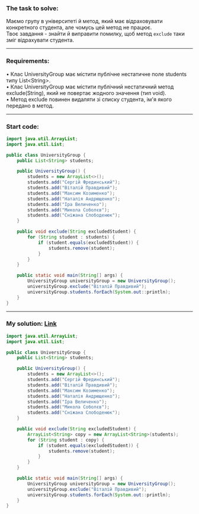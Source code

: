 ### **The task to solve:**  

Маємо групу в університеті й метод, який має відраховувати конкретного студента, але чомусь цей метод не працює.  
Твоє завдання - знайти й виправити помилку, щоб метод `exclude` таки зміг відрахувати студента.

---

### **Requirements:**  

• Клас UniversityGroup має містити публічне нестатичне поле students типу List\<String\>.  
• Клас UniversityGroup має містити публічний нестатичний метод exclude(String), який не повертає жодного значення (тип void).  
• Метод exclude повинен видаляти зі списку студента, ім'я якого передано в метод.

---

### **Start code:**  

```java
import java.util.ArrayList;
import java.util.List;

public class UniversityGroup {
    public List<String> students;

    public UniversityGroup() {
        students = new ArrayList<>();
        students.add("Сергій Фрединський");
        students.add("Віталій Правдивий");
        students.add("Максим Козименко");
        students.add("Наталія Андрющенко");
        students.add("Іра Величенко");
        students.add("Микола Соболєв");
        students.add("Сніжана Слободенюк");
    }

    public void exclude(String excludedStudent) {
        for (String student : students) {
            if (student.equals(excludedStudent)) {
                students.remove(student);
            }
        }
    }

    public static void main(String[] args) {
        UniversityGroup universityGroup = new UniversityGroup();
        universityGroup.exclude("Віталій Правдивий");
        universityGroup.students.forEach(System.out::println);
    }
}
```

---

### **My solution: [Link](./src/UniversityGroup.java)**  

```java
import java.util.ArrayList;
import java.util.List;

public class UniversityGroup {
    public List<String> students;

    public UniversityGroup() {
        students = new ArrayList<>();
        students.add("Сергій Фрединський");
        students.add("Віталій Правдивий");
        students.add("Максим Козименко");
        students.add("Наталія Андрющенко");
        students.add("Іра Величенко");
        students.add("Микола Соболєв");
        students.add("Сніжана Слободенюк");
    }

    public void exclude(String excludedStudent) {
        ArrayList<String> copy = new ArrayList<String>(students);
        for (String student : copy) {
            if (student.equals(excludedStudent)) {
                students.remove(student);
            }
        }
    }

    public static void main(String[] args) {
        UniversityGroup universityGroup = new UniversityGroup();
        universityGroup.exclude("Віталій Правдивий");
        universityGroup.students.forEach(System.out::println);
    }
}
```
